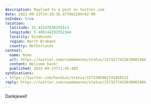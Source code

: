 ```yaml
---
description: Replied to a post on twitter.com
date: 2022-09-23T14:19:36.477962289+02:00
noIndex: true
location:
  latitude: 51.43247830255513
  longitude: 5.486144292352344
  locality: Eindhoven
  region: North Brabant
  country: Netherlands
context:
  name: Nimo
  url: https://twitter.com/nimobeeren/status/1573277413639081984
  content: Welcome back!
  published: 2022-09-23T11:45:40Z
syndications:
- https://twitter.com/hacdias/status/1573285962741850112
reply: https://twitter.com/nimobeeren/status/1573277413639081984
---
```


Dankjewel!

